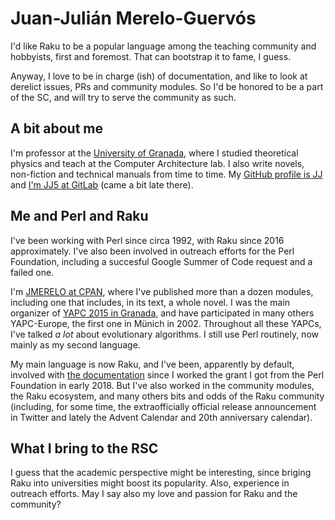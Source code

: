 # Juan-Julián Merelo-Guervós

I'd like Raku to be a popular language among the teaching community and hobbyists, first and foremost. That can bootstrap it to fame, I guess.

Anyway, I love to be in charge (ish) of documentation, and like to look at derelict issues, PRs and community modules. So I'd be honored to be a part of the SC, and will try to serve the community as such.

## A bit about me

I'm professor at the [University of Granada](https://www.ugr.es), where I studied theoretical physics and teach at the Computer Architecture lab. I also write novels, non-fiction and technical manuals from time to time. My [GitHub profile is JJ](https://github.com/JJ) and [I'm JJ5 at GitLab](https://gitlab.com/JJ5) (came a bit late there).

## Me and Perl and Raku

I've been working with Perl since circa 1992, with Raku since 2016 approximately. I've also been involved in outreach efforts for the Perl Foundation, including a succesful Google Summer of Code request and a failed one.

I'm [JMERELO at CPAN](https://metacpan.org/author/JMERELO), where I've published more than a dozen modules, including one that includes, in its text, a whole novel. I was the main organizer of [YAPC 2015 in Granada](https://metacpan.org/release/YAPC-Europe-UGR), and have participated in many others YAPC-Europe, the first one in Münich in 2002. Throughout all these YAPCs, I've talked *a lot* about evolutionary algorithms. I still use Perl routinely, now mainly as my second language.

My main language is now Raku, and I've been, apparently by default, involved with [the documentation](https://docs.raku.org) since I worked the grant I got from the Perl Foundation in early 2018. But I've also worked in the community modules, the Raku ecosystem, and many others bits and odds of the Raku community (including, for some time, the extraofficially official release announcement in Twitter and lately the Advent Calendar and 20th anniversary calendar).

## What I bring to the RSC

I guess that the academic perspective might be interesting, since briging Raku into universities might boost its popularity. Also, experience in outreach efforts. May I say also my love and passion for Raku and the community?

